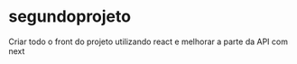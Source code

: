 # segundoprojeto

Criar todo o front do projeto utilizando react e melhorar a parte da API com next
